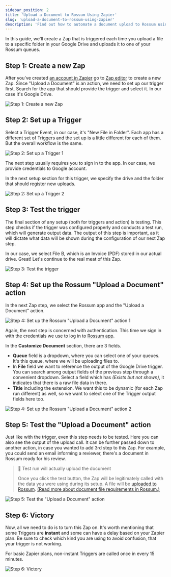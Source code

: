 ```yaml
---
sidebar_position: 2
title: 'Upload a Document to Rossum Using Zapier'
slug: 'upload-a-document-to-rossum-using-zapier'
description: 'Find out how to automate a document upload to Rossum using Zapier. Follow this step-by-step tutorial to create a simple Zap.'
---
```


In this guide, we'll create a Zap that is triggered each time you upload a file to a specific folder in your Google Drive and uploads it to one of your Rossum queues.

## Step 1: Create a new Zap

After you've created [an account in Zapier](https://zapier.com/sign-up/) go to [Zap editor](https://zapier.com/app/editor/) to create a new Zap. Since "Upload a Document" is an action, we need to set up our trigger first. Search for the app that should provide the trigger and select it. In our case it's Google Drive.

![Step 1: Create a new Zap](../_img/integrate-rossum-with-zapier/upload-a-document-to-rossum-using-zapier/create-zap.png)

## Step 2: Set up a Trigger

Select a Trigger Event, in our case, it's "New File in Folder". Each app has a different set of Triggers and the set up is a little different for each of them. But the overall workflow is the same.

![Step 2: Set up a Trigger 1](../_img/integrate-rossum-with-zapier/upload-a-document-to-rossum-using-zapier/set-up-trigger-1.png)

The next step usually requires you to sign in to the app. In our case, we provide credentials to Google account.

In the next setup section for this trigger, we specify the drive and the folder that should register new uploads.

![Step 2: Set up a Trigger 2](../_img/integrate-rossum-with-zapier/upload-a-document-to-rossum-using-zapier/set-up-trigger-2.png)

## Step 3: Test the trigger

The final section of any setup (both for triggers and action) is testing. This step checks if the trigger was configured properly and conducts a test run, which will generate output data. The output of this step is important, as it will dictate what data will be shown during the configuration of our next Zap step.

In our case, we select File B, which is an Invoice (PDF) stored in our actual drive. Great! Let's continue to the real meat of this Zap.

![Step 3: Test the trigger](../_img/integrate-rossum-with-zapier/upload-a-document-to-rossum-using-zapier/test-trigger.png)

## Step 4: Set up the Rossum "Upload a Document" action

In the next Zap step, we select the Rossum app and the "Upload a Document" action.

![Step 4: Set up the Rossum "Upload a Document" action 1](../_img/integrate-rossum-with-zapier/upload-a-document-to-rossum-using-zapier/upload-document-action-1.png)

Again, the next step is concerned with authentication. This time we sign in with the credentials we use to log in to [Rossum app](https://elis.rossum.ai).

In the **Customize Document** section, there are 3 fields.

- **Queue** field is a dropdown, where you can select one of your queues. It's this queue, where we will be uploading files to.
- In **File** field we want to reference the output of the Google Drive trigger. You can search among output fields of the previous step through a convenient dropdown. Select a field which has _(Exists but not shown)_, it indicates that there is a raw file data in there.
- **Title** including the extension. We want this to be dynamic (for each Zap run different) as well, so we want to select one of the Trigger output fields here too.

![Step 4: Set up the Rossum "Upload a Document" action 2](../_img/integrate-rossum-with-zapier/upload-a-document-to-rossum-using-zapier/upload-document-action-2.png)

## Step 5: Test the "Upload a Document" action

Just like with the trigger, even this step needs to be tested. Here you can also see the output of the upload call. It can be further passed down to another action, in case you wanted to add 3rd step to this Zap. For example, you could send an email informing a reviewer, there's a document in Rossum ready for his review.

> 🚧 Test run will actually upload the document
>
> Once you click the test button, the Zap will be legitimately called with the data you were using during its setup. A file will be [uploaded to Rossum](https://developers.rossum.ai/docs/getting-files-in-rossum). [(Read more about document file requirements in Rossum.)](https://developers.rossum.ai/docs/document-import-specification)

![Step 5: Test the "Upload a Document" action](../_img/integrate-rossum-with-zapier/upload-a-document-to-rossum-using-zapier/upload-document-action-test.png)

## Step 6: Victory

Now, all we need to do is to turn this Zap on. It's worth mentioning that some Triggers are **instant** and some can have a delay based on your Zapier plan. Be sure to check which kind you are using to avoid confusion, that your trigger is not working.

For basic Zapier plans, non-instant Triggers are called once in every 15 minutes.

![Step 6: Victory](../_img/integrate-rossum-with-zapier/upload-a-document-to-rossum-using-zapier/victory.png)
